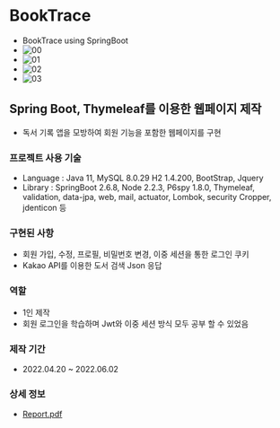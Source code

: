 # BookTrace
 - BookTrace using SpringBoot
 - ![00](https://user-images.githubusercontent.com/94848571/172994028-6fb4489d-fb76-4e9a-ad2a-df9bec9cd8c4.gif)
 - ![01](https://user-images.githubusercontent.com/94848571/172994026-d8b2a16b-b0b2-4c3b-82dd-fd9320e7b95b.gif)
 - ![02](https://user-images.githubusercontent.com/94848571/172994021-3acc8f98-87a0-4b52-80ca-7ab41140d160.gif)
 - ![03](https://user-images.githubusercontent.com/94848571/172994031-0bd648d2-5a55-4df7-98d9-dbb1b10837c5.gif)


## Spring Boot, Thymeleaf를 이용한 웹페이지 제작
 - 독서 기록 앱을 모방하여 회원 기능을 포함한 웹페이지를 구현
     
### 프로젝트 사용 기술
- Language : Java 11, MySQL 8.0.29 H2 1.4.200, BootStrap, Jquery
- Library : SpringBoot 2.6.8, Node 2.2.3, P6spy 1.8.0, Thymeleaf, validation, data-jpa, web, mail, actuator, Lombok, security Cropper, jdenticon 등    

### 구현된 사항
- 회원 가입, 수정, 프로필, 비밀번호 변경, 이중 세션을 통한 로그인 쿠키
- Kakao API를 이용한 도서 검색 Json 응답

### 역할
- 1인 제작
- 회원 로그인을 학습하며 Jwt와 이중 세션 방식 모두 공부 할 수 있었음

### 제작 기간
 - 2022.04.20 ~ 2022.06.02

### 상세 정보
 - [Report.pdf](Springv4.pdf) 
